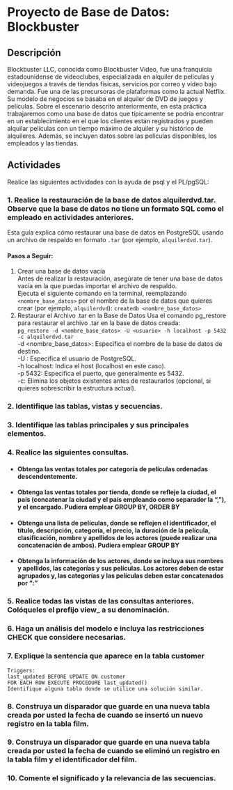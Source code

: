 # Proyecto de Base de Datos: Blockbuster

## Descripción
Blockbuster LLC, conocida como Blockbuster Video, fue una franquicia estadounidense de videoclubes, especializada en alquiler de películas y videojuegos a través de tiendas físicas, servicios por correo y vídeo bajo demanda. Fue una de las precursoras de plataformas como la actual Netflix. Su modelo de negocios se basaba en el alquiler de DVD de juegos y películas.
Sobre el escenario descrito anteriormente, en esta práctica trabajaremos como una base de datos que típicamente se podría encontrar en un establecimiento en el que los clientes están registrados y pueden alquilar películas con un tiempo máximo de alquiler y su histórico de alquileres. Además, se incluyen datos sobre las películas disponibles, los empleados y las tiendas.

## Actividades

Realice las siguientes actividades con la ayuda de psql y el PL/pgSQL:
### 1. Realice la restauración de la base de datos alquilerdvd.tar. Observe que la base de datos no tiene un formato SQL como el empleado en actividades anteriores.
Esta guía explica cómo restaurar una base de datos en PostgreSQL usando un archivo de respaldo en formato `.tar` (por ejemplo, `alquilerdvd.tar`).
#### Pasos a Seguir:
1. Crear una base de datos vacía  
Antes de realizar la restauración, asegúrate de tener una base de datos vacía en la que puedas importar el archivo de respaldo.  
Ejecuta el siguiente comando en la terminal, reemplazando `<nombre_base_datos>` por el nombre de la base de datos que quieres crear (por ejemplo, `alquilerdvd`): `createdb <nombre_base_datos>`
2. Restaurar el Archivo .tar en la Base de Datos
Usa el comando pg_restore para restaurar el archivo .tar en la base de datos creada:  
`pg_restore -d <nombre_base_datos> -U <usuario> -h localhost -p 5432 -c alquilerdvd.tar`  
  -d <nombre_base_datos>: Especifica el nombre de la base de datos de destino.  
  -U <usuario>: Especifica el usuario de PostgreSQL.  
  -h localhost: Indica el host (localhost en este caso).  
  -p 5432: Especifica el puerto, que generalmente es 5432.  
  -c: Elimina los objetos existentes antes de restaurarlos (opcional, si quieres sobrescribir la estructura actual).

### 2. Identifique las tablas, vistas y secuencias.
### 3. Identifique las tablas principales y sus principales elementos.
### 4. Realice las siguientes consultas.
  - #### Obtenga las ventas totales por categoría de películas ordenadas descendentemente.
  - #### Obtenga las ventas totales por tienda, donde se refleje la ciudad, el país (concatenar la ciudad y el país empleando como separador la “,”), y el encargado. Pudiera emplear GROUP BY, ORDER BY
  - #### Obtenga una lista de películas, donde se reflejen el identificador, el título, descripción, categoría, el precio, la duración de la película, clasificación, nombre y apellidos de los actores (puede realizar una concatenación de ambos). Pudiera emplear GROUP BY
  - #### Obtenga la información de los actores, donde se incluya sus nombres y apellidos, las categorías y sus películas. Los actores deben de estar agrupados y, las categorías y las películas deben estar concatenados por “:” 
### 5. Realice todas las vistas de las consultas anteriores. Colóqueles el prefijo view_ a su denominación.
### 6. Haga un análisis del modelo e incluya las restricciones CHECK que considere necesarias.
### 7. Explique la sentencia que aparece en la tabla customer 
    Triggers:  
    last_updated BEFORE UPDATE ON customer  
    FOR EACH ROW EXECUTE PROCEDURE last_updated()  
    Identifique alguna tabla donde se utilice una solución similar.  
### 8. Construya un disparador que guarde en una nueva tabla creada por usted la fecha de cuando se insertó un nuevo registro en la tabla film. 
### 9. Construya un disparador que guarde en una nueva tabla creada por usted la fecha de cuando se eliminó un registro en la tabla film y el identificador del film. 
### 10.  Comente el significado y la relevancia de las secuencias.
